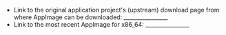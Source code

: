 <!--

Welcome to AppImageHub, the crowd-sourced central directory of available AppImages. Before you open an issue, please check whether the AppImage is already in our collection. If it is not, please submit an issue here if the original authors of the software provide an official AppImage that should be included in this directory. Please do NOT request AppImages for applications here if one does not exist yet; in this case, please ask the application authors instead.
Do you want to ask a question? Are you looking for support? The Atom message board is the best place for getting support: https://discourse.appimage.org

-->

* Link to the original application project's (upstream) download page from where AppImage can be downloaded: ________________
* Link to the most recent AppImage for x86_64: ________________
